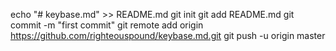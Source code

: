 echo "# keybase.md" >> README.md
git init
git add README.md
git commit -m "first commit"
git remote add origin https://github.com/righteouspound/keybase.md.git
git push -u origin master

